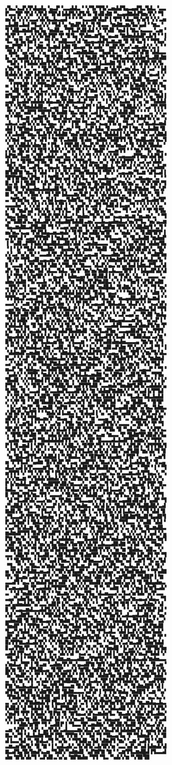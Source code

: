▞▙▃▚▃▛▞▛▟▄▟▄▝▄▃▛▝▃▃▟▟▃▝▝▞▜▞▜▜▞▃▅▟▟▜▄▃▄▟▜▃▜▟▃▝▃▃▛▃▃▜▛▝▛▟▝▞▛▟▝▜▛▟▐▟▟▜▞▟▜▞▙▝▊▟▊▟▇▝▚▃▄▟▇▟▟▜▅▞▛▞▝▜▅▞▟▝▞▞▞▃▃▞▟▞▙▃▙▃▄▟▝▝▝▝▚▃▃▟▛▟▄▛▐▝▛▜▝▟▄▞▜▞▅▜▝▞▞▃▅▃▙▟▊▃▙▟▝▜▃▞▞▞▝▜▟▝▄▝▆▟▛▟▞▃▜▝▊▃▃▝▆▟▇▃▆▞▙▞▄▟▝▝▆▃▝▜▝▟█▃▆▟▟▜▄▜▄▝▅▟▉▃▝▜▜▃▛▟▊▟▟▝▞▝▛▟▊▝▅▟▐▝▇▃▚▃▃▃▝▃▅▝▜▞▛▝▃▝▃▞▞▞▙▜▟▜▛▝▛▝▊▜▄▝▛▟▅▃▆▜▄▝▄▃▅▝▇▟▅▟▟▟▛▃▙▜▝▝▐▜▃▝▊▜▄▜▅▜▝▃▝▜▝▞▚▟█▃▃▞▟▝▆▃▄▃▟▟▜▃▆▃▆▝▉▝▊▜▄▜▝▝▜▜▄▞▆▃▛▜▛▝▐▃▝▟▇▃▜▃▆▟▐▟▇▝█▃▄▞▜▞▄▟▞▝▚▟▛▞▛▃▞▃▆▃▟▞▞▃▚▝▝▝█▟▞▝▄▞▃▞▝▞▄▝▚▞▄▟▝▟▝▃▅▟▇▟▆▃▝▜▄▟▜▃▝▝▛▃▅▟▚▛▇▝▟▟▃▃▙▝▃▜▄▟▊▞▙▟▃▝█▝▛▟▉▃▟▃▄▝▟▝▇▟▊▞▜▞▝▜▟▜▃▟▄▞▟▟▅▜▃▟▉▟▇▝▜▟▚▝▐▜▟▟▞▟▅▜▜▞▛▝▚▟▊▜▃▜▅▞▟▟▐▃▙▟▇▝▊▜▝▝▉▞▟▜▛▞▛▞▙▞▆▞▜▞▝▃▝▃▝▝█▞▚▜▅▟▅▜▝▝▄▞▛▃▄▟▉▃▆▝▟▞▛▃▅▞▟▃▝▟▝▃▞▝▐▟▉▟▟▞▟▝▟▛▐▟▚▟▟▟▞▞▙▃▜▛▇▝▄▟▇▝▜▃▛▞▜▜▛▞▚▃▜▞▝▟█▝▄▃▟▝▞▝▅▞▝▝▞▛▐▝▟▜▞▃▚▜▅▟▆▝▞▟▃▛▇▝▛▝▞▞▞▝▃▜▟▞▜▝█▟▊▝▇▃▄▞▝▃▄▝▐▜▜▟▛▝▟▞▜▜▅▟▛▃▚▞▚▃▝▞▝▃▞▜▞▞▛▜▅▝█▜▞▛▐▞▆▟▉▞▚▜▚▜▄▃▝▟█▝▟▛▐▞▄▜▃▞▚▝▞▝▛▟▇▃▃▛▐▞▆▟▝▃▚▃▚▝▛▃▃▝▛▜▙▜▞▟▇▞▄▝▇▜▄▟▚▞▛▃▝▟▜▝▝▞▜▝█▃▚▜▝▞▃▜▃▃▆▝▞▝▇▝▞▃▞▝▝▟▆▟▝▞▄▝▇▟▐▃▄▛▐▃▟▟▚▟▟▟▞▟▄▃▆▞▛▟▇▃▟▃▛▝▛▝▃▝▐▝▟▜▚▃▙▞▜▝▄▝▅▝▜▟▟▟▜▞▝▞▙▜▅▟▟▟▉▃▝▃▄▞▜▟▚▝▅▃▟▟▜▝▐▟▅▃▛▞▄▝▜▟█▟▞▞▝▃▞▜▚▜▜▝▛▞▄▞▚▟▛▜▝▜▛▜▚▞▙▟▇▝▆▃▚▟▄▝▃▟▐▝▆▝▃▞▟▟▊▟▉▝▝▝▝▃▝▞▞▃▜▝▝▜▜▃▆▝▄▟▇▜▞▝█▃▛▟▃▞▚▃▜▝▞▃▞▜▚▝▆▟▚▝▜▟▚▞▜▟▟▜▞▞▄▝▚▃▙▃▞▃▅▜▞▞▄▜▃▜▄▃▝▞▛▝▐▜▛▝▜▃▆▞▚▃▄▜▜▞▄▝▜▃▞▝▃▞▆▃▟▃▅▟▟▟▐▝▇▜▅▟▐▃▄▝▆▜▚▃▛▃▅▞▝▜▃▞▄▛▐▟▄▝▊▃▃▟▞▛▐▝▇▃▚▃▙▟▇▝▉▞▛▃▙▟▛▜▅▃▜▃▙▜▚▜▟▟▇▝▅▟▚▟▊▟▄▞▆▝█▟▟▟▐▝▟▞▜▞▝▜▞▃▞▟▇▟▞▞▆▟▝▜▃▞▚▝▟▜▝▝▇▝▛▃▙▟▉▝▊▟▅▝▜▟▇▞▜▟█▜▜▝█▝▅▟█▃▟▞▙▃▜▝▄▞▞▟█▟▞▟▅▞▆▝▐▜▄▝▐▜▛▟▊▞▙▃▛▞▚▟▞▞▄▜▅▃▞▝▊▝▟▟▚▜▙▟▄▝▞▞▙▝█▞▟▝▟▝▉▜▝▟▟▞▞▝▄▜▞▜▞▝▞▝▇▟▛▝▃▃▅▜▜▝▝▝▇▞▝▜▞▝▅▃▙▛▇▞▜▃▆▝▄▜▛▃▟▟▞▃▄▜▃▝▟▝▞▞▜▝▞▞▝▞▞▞▛▃▄▃▃▟▜▜▅▞▟▟▜▟▝▟▐▃▝▝▉▜▙▞▜▜▙▝▊▝▜▃▛▜▝▞▜▜▅▜▄▃▚▞▚▝▛▟▞▟▜▜▚▝▃▞▃▞▟▟▞▝█▞▄▜▅▝▃▟▜▃▝▜▄▃▙▝▆▃▛▟▃▜▟▝▚▜▙▟█▃▙▝▅▜▚▟▝▞▚▞▞▃▚▟▅▛▇▜▟▛▇▝▆▃▜▝▟▟▝▝▐▞▄▜▞▃▛▜▅▜▙▟▄▜▝▜▛▞▝▃▄▃▅▞▜▃▆▝▟▜▃▟▐▜▛▛▇▜▅▞▟▜▅▝▐▝▇▜▙▞▄▟▝▟▚▜▃▝▟▝▃▃▙▃▄▞▝▝▞▞▝▃▆▃▄▃▝▃▝▝▉▃▚▛▐▝█▟▉▝▝▟▚▞▜▃▚▝▟▝▊▟▅▞▆▝█▞▅▟█▝▃▛▇▞▆▞▃▝▛▟▚▜▛▞▜▟█▝▊▝▛▟▄▟▅▃▙▟▄▟▊▜▄▝▞▃▙▟▜▝▆▜▞▛▐▟▜▞▃▝▉▟▃▛▇▟▅▝▜▃▚▛▇▝▚▞▜▝▚▜▙▞▞▝▜▝▟▛▐▟▃▃▆▞▙▛▐▃▜▝▟▞▟▟▟▞▃▝▊▜▚▜▟▞▚▝▉▝▃▝▇▜▅▜▄▝█▃▝▃▜▟▐▃▄▃▜▟▆▜▄▝▜▞▄▞▟▞▛▃▅▝▉▜▅▝▃▃▅▜▃▟▅▜▛▃▃▃▙▞▚▝▞▞▟▝▝▞▜▝▞▛▐▝▄▝▄▟▚▞▃▟▜▝▜▟▊▟▐▃▄▞▜▝▝▞▞▝▞▞▃▝▞▝▊▝▆▟▚▟▝▜▞▞▙▝▞▜▚▜▃▝▐▛▐▝▄▝█▞▄▝▆▝▄▃▝▜▝▃▞▟▝▝▛▝▊▜▙▜▄▃▜▟▆▞▚▝▝▞▜▟▚▜▛▞▟▃▞▝▅▟▅▞▜▞▚▞▄▞▚▃▄▃▆▃▆▝▅▃▆▞▃▝▝▜▚▞▜▟▉▟▚▃▜▟▃▟▛▞▚▟▄▟▇▜▟▟▊▃▅▞▃▃▙▃▄▟▅▟▃▞▅▞▛▜▃▝▅▞▄▃▆▜▄▃▆▟▇▃▟▜▙▟▉▝▜▝▞▃▄▞▄▟▚▞▜▝▞▟▅▜▅▛▇▝▛▜▞▝▞▟█▟▆▜▝▃▜▝▅▞▅▃▚▃▄▝▛▟▜▟▄▃▅▃▅▟▞▝▊▜▚▟▚▟█▞▆▜▛▝▃▝▅▟▞▝▄▝▊▟█▜▛▛▐▃▜▜▚▟▝▃▄▞▛▛▇▛▐▝▆▟▄▞▃▟▝▞▅▞▅▝▊▃▜▜▃▃▄▝▚▝▉▃▙▟▇▝▆▟▅▛▐▝▚▟▊▃▛▜▜▟▞▟▄▟█▟▃▟▉▞▟▟▝▃▅▟▆▃▃▃▝▜▚▟▝▞▄▞▛▟▟▝▟▟▅▜▙▝▐▝▐▞▝▜▟▞▝▜▄▟▇▞▝▜▄▟▅▞▙▝▅▟▞▝▇▟▊▝▅▞▙▟▐▟▛▟▊▟▛▞▃▝█▞▞▞▃▞▚▞▄▜▞▝▃▃▟▞▛▃▛▟▃▞▟▟▞▃▄▃▆▝▄▃▃▟▆▞▜▃▙▞▞▝▚▝▚▟▇▜▅▝▊▞▛▝▜▜▃▟▊▃▄▃▅▞▛▝▟▞▚▞▅▟▛▝▄▝▞▝▞▟▆▟▇▜▞▟▟▟▐▞▚▟▄▞▙▝▊▝▃▃▆▝▄▜▚▞▜▟▝▟▇▝▞▜▙▞▛▝▇▃▃▝▟▃▛▞▄▃▚▞▄▞▙▟▐▟▆▃▛▜▃▞▟▟▚▝▇▝▟▞▆▞▜▟▝▟▃▃▜▟▃▝▇▞▛▝▆▞▅▞▆▟▊▃▙▃▃▜▛▛▐▝▐▟▄▟▛▟▞▟▐▞▝▛▇▝▐▞▆▜▛▞▝▝▄▃▟▝▐▟▅▃▄▞▛▝▉▟▉▟▐▝▄▝▛▟▚▝▟▃▝▝▃▃▃▝▃▟▅▞▟▟▇▝▜▞▃▃▙▝▚▜▟▝▃▝▆▝▜▜▄▜▚▛▇▟█▃▚▝▞▝▝▜▅▜▝▟▜▟▚▟▇▃▜▜▞▃▜▝▃▃▝▟▛▞▃▞▝▟▇▞▝▞▅▟▞▟▉▝▅▟█▟▄▝▊▟▇▞▄▝▞▝▚▝▜▝▅▞▞▞▛▞▃▞▃▜▅▝▅▟▅▞▅▟▛▟▟▟▐▟▞▟▊▝▉▟▄▝▄▃▞▝▝▝▇▟▐▞▝▞▝▟▆▝▞▜▜▜▅▃▛▃▄▃▛▜▝▟▇▝▚▞▜▞▅▜▜▟▃▟▆▜▝▟▃▜▛▝▅▃▄▟█▃▟▟▚▃▆▟▝▝▃▃▞▞▝▃▆▝▟▜▜▃▜▃▞▟▅▝▞▝▞▛▐▜▞▃▄▃▟▝█▟▃▟▃▝▟▃▛▞▞▝▚▃▞▟▚▃▄▞▆▞▅▃▜▟█▝▅▛▇▜▝▛▇▟▃▛▐▝▃▝▚▃▛▃▛▝▐▝▚▜▚▞▝▃▆▟▃▜▟▝▜▜▄▜▜▟▚▟▊▜▛▃▄▜▝▝▊▜▞▟▊▞▟▞▟▝▇▃▝▝▊▞▞▝▞▃▛▃▄▞▃▝▛▟▉▝▆▟▄▝▛▟▐▟█▞▝▝▉▜▝▃▚▞▆▞▃▜▟▝▛▝▆▃▙▃▛▞▄▜▅▃▄▟▃▃▅▜▄▝▚▞▃▛▐▝▛▟▟▃▙▜▄▝█▝▇▝█▞▞▝▟▝▉▞▚▞▟▝▝▃▜▞▝▃▃▟▟▜▃▃▆▃▛▟▅▟▜▞▆▝▛▞▙▝▆▞▟▝▄▃▟▞▜▝▛▜▚▟▟▜▙▟▆▟▊▝▆▃▜▃▟▜▅▝▃▃▄▟▉▟▜▃▚▃▜▜▜▜▄▃▟▟▞▟▐▜▟▟▞▟▃▜▟▝▄▞▟▞▞▝▄▝▃▜▜▃▟▜▚▜▃▟▝▞▜▟▉▟▄▞▃▞▆▝▉▜▞▟▝▟▚▝█▞▜▃▙▃▅▜▙▝▚▜▃▃▆▝▝▃▜▜▚▟▉▟▅▟▅▃▃▃▄▝▇▞▆▝▞▜▞▝▚▞▟▞▅▟▟▃▞▟▆▝▃▟▊▃▜▝▅▟▞▝▐▃▚▞▚▟▊▃▛▟▆▝▛▞▄▞▞▃▟▝▜▝▐▝▟▟▅▟▛▃▅▟▆▝▊▞▞▃▝▟▆▟▄▞▙▞▛▟▟▜▜▃▛▃▄▃▜▜▅▝█▜▝▞▆▞▜▞▟▃▛▃▞▝▞▃▛▝▊▟▇▞▙▟▅▃▙▞▞▟▇▝▆▞▆▟▆▞▝▝▊▟▜▟▅▜▜▝▚▞▙▝▆▟▆▟▃▞▝▟▟▝▚▞▅▝▜▟▄▛▇▟▃▟▚▟▇▃▙▞▆▟▄▜▚▝▃▜▙▜▞▞▅▞▆▝▚▜▝▜▟▝▅▃▛▝▅▝▟▟▄▃▚▃▜▟▇▜▙▜▙▜▝▜▄▟▛▝▃▃▝▟▇▞▃▟▉▞▛▟▝▃▄▃▛▝▝▜▝▝▄▟▞▞▝▞▜▜▚▝▆▟▞▞▞▜▙▝▅▜▟▃▙▃▅▟▇▝▅▝▟▛▇▝▃▟▊▜▞▜▃▝▜▜▙▜▙▟▊▝▞▞▜▜▅▟▐▜▝▟▉▞▅▞▚▝▞▟▊▞▜▟▛▜▃▜▝▞▚▞▝▞▃▟█▃▙▞▞▝▐▞▛▜▟▝▃▝▞▝▉▜▞▃▞▜▜▟█▞▙▞▄▟▜▜▜▟▉▝▃▃▅▟▞▜▅▟▇▜▟▜▞▃▟▟▟▞▄▜▞▜▙▝▊▝▃▃▟▝▜▞▃▃▙▟▜▃▃▟▛▟▞▝▇▝▟▟▅▛▇▟▇▞▞▝▚▞▄▟▐▞▛▜▟▞▝▞▛▟▞▜▄▞▝▟▉▜▄▜▛▃▚▞▟▞▃▞▟▞▟▜▃▜▟▟▟▝▞▝▝▜▃▟▃▜▟▃▙▟▟▞▝▞▛▝▊▝▝▟▊▜▙▟▉▞▆▞▃▟▅▞▅▜▝▟▝▜▛▟▛▜▟▝▚▝▅▝█▟█▃▝▝▉▜▛▝▐▞▃▞▅▞▛▃▜▃▆▟▊▝▅▛▇▝▃▝▃▜▃▜▛▝▞▜▟▟▜▃▄▟▊▟█▞▚▞▙▃▜▟▆▃▞▟▜▟▚▞▆▜▜▝▝▝▆▟▞▟▐▃▆▃▚▝▊▟▄▟▐▝▄▝▃▜▅▝▄▟▊▞▚▝█▞▛▃▛▞▚▟▛▟▚▝▟▝▜▜▅▃▅▞▛▝▆▃▄▝▛▝▇▞▝▝▆▝▃▃▄▝▉▝▊▝▃▝▇▟▟▃▛▜▟▞▛▜▝▝▞▃▆▜▟▝▝▃▚▝▃▞▆▝▐▜▙▝▇▞▛▟▛▃▃▟▜▜▞▞▃▃▃▝▃▜▙▜▞▝▛▝▜▜▛▟▜▝▃▜▄▞▄▟▉▃▛▞▟▃▙▜▜▟▜▝█▞▞▃▛▝▛▜▙▝▉▝▚▟▄▞▚▃▝▞▟▜▚▃▚▝█▜▙▜▛▟▇▝▚▝▚▟▄▜▞▟▞▟▛▟▚▝▅▞▚▃▅▝▆▃▃▝▛▝█▟▇▜▛▟▉▟▚▜▄▝▄▟▅▝▅▃▆▜▝▜▙▟▟▟▟▟▜▜▝▃▝▃▚▜▛▝█▃▃▃▟▃▙▟▛▜▚▟▆▞▞▝▜▜▚▛▐▝▊▃▆▟▐▝▟▜▚▝▃▝▞▝▞▟█▃▚▝▉▜▛▞▜▞▝▞▟▃▙▝▝▟▜▟▚▝▟▜▜▜▙▜▝▞▜▝▄▜▄▝▞▟▚▞▝▝▛▝▆▝▞▟▚▜▜▃▙▞▅▜▞▟▝▟▊▞▚▟▜▟█▝▆▞▟▞▜▝▊▝▅▝█▟▃▟▜▜▃▞▟▟█▟▐▝▚▜▙▟▃▜▞▝▉▛▇▜▞▟▄▟▅▝▐▜▛▝▄▃▄▝▝▃▅▜▅▝▛▜▜▃▛▝▄▟▆▝▉▞▛▟▛▝▛▃▄▝▄▟▛▜▚▝▇▃▞▞▄▝▚▛▐▃▟▟▄▜▞▝▊▃▄▟▃▞▃▟▐▞▛▃▃▃▆▜▃▝▊▞▙▃▙▞▟▟▉▜▙▜▙▟▉▟▄▝▟▃▅▜▃▞▝▜▛▝▐▝▝▜▅▜▜▜▝▞▝▜▝▞▛▝▉▝▐▜▟▜▞▞▛▝▉▞▚▃▞▃▄▞▚▃▚▞▃▃▆▃▟▞▛▜▄▃▚▝▚▞▞▞▆▃▆▝▚▜▟▟▞▟▅▟▞▞▙▝▟▛▇▞▆▝▆▛▐▟▜▃▚▝▉▜▅▞▅▝▆▜▟▞▞▞▚▛▐▞▅▟▟▃▛▜▙▝▅▟█▜▛▟▉▞▆▃▃▞▃▝▃▞▚▃▜▝▊▟▝▃▆▝▄▃▙▛▐▜▛▝▉▃▙▟▃▝▃▝▚▃▙▝▟▝▛▃▜▞▛▞▛▟▄▞▟▜▟▜▚▜▚▟▐▃▃▟▚▝▉▜▙▝▊▝▝▟▜▝▊▝▛▜▄▜▜▞▆▃▜▜▝▃▃▃▞▝▉▞▆▞▞▜▟▟▊▃▞▝▛▝▆▜▚▃▚▜▅▟▚▟▝▞▛▜▝▟▝▜▃▟▛▟▞▃▃▞▅▞▚▝▛▟▇▃▛▜▃▃▄▞▞▜▅▝▉▟▞▃▄▟▊▟▊▟▜▝▄▟▛▝▜▞▚▟█▟▝▞▄▝▅▞▞▃▃▛▐▞▚▝▚▞▆▟▆▃▝▟▞▟▐▞▃▜▙▟▞▜▛▞▙▟█▟█▞▃▟▇▟▊▞▙▝▜▃▃▝▐▜▃▞▄▝▄▝▅▝▛▝▆▛▐▝▃▜▜▞▜▞▞▟▐▃▙▃▚▝▞▜▝▟▟▝▊▞▜▃▃▟▚▜▜▞▛▟▅▟▅▝▐▃▜▝▛▝▝▞▙▞▄▞▝▝▊▝▊▟▐▟█▟▇▜▙▟▊▜▄▟▉▜▛▃▙▜▅▛▐▝█▟▃▜▟▞▚▜▞▝▉▟█▞▛▜▚▛▇▟▄▜▄▜▄▝▜▜▃▃▝▞▚▟▊▝▟▟▝▞▃▞▜▞▟▃▆▝█▃▛▞▞▃▞▛▐▞▚▞▞▃▞▝▆▝▇▟▜▟▞▟▝▞▃▝▊▞▙▝█▃▆▟█▃▆▟▆▟▛▜▜▝▉▟▚▜▚▟▛▜▝▟▛▃▙▟▚▃▝▞▟▜▚▟▃▞▚▝▄▝▞▞▃▞▜▝▄▟▝▞▄▛▇▝▅▞▙▝▞▜▙▝▛▝▐▃▚▟▟▟▃▝▝▝█▃▟▟▐▜▚▞▅▟▃▟▜▜▟▞▟▞▟▟▃▜▅▜▞▟▛▝▊▃▜▞▟▝▅▞▄▜▄▜▅▟▚▜▅▜▛▞▟▞▛▃▙▃▃▟▉▟▇▝▚▜▟▝▊▃▝▜▅▞▟▜▙▜▟▝▚▝▜▝▊▟▞▟▜▟▜▜▄▟▇▞▟▞▜▟▉▜▚▜▚▝▅▝▆▝█▟▅▃▝▟▉▃▝▞▃▃▝▟█▞▛▝▚▜▃▟▊▃▝▟▊▜▟▃▛▝▊▟▆▜▛▞▄▃▚▜▛▛▇▞▜▛▐▟▚▟▜▝▛▝▜▝▝▝█▞▛▜▚▝▐▞▛▝▄▟▐▜▅▃▜▝█▝▟▜▅▃▃▞▞▜▄▜▙▞▚▟▝▃▆▜▝▜▞▃▜▟▝▜▃▝▚▝▃▜▙▃▚▞▆▟▞▝▇▃▞▟▜▃▆▃▛▝▜▃▟▞▟▜▃▝▚▃▙▃▛▃▚▞▚▝▊▞▅▝▛▟▞▟▜▟▇▃▅▃▟▝▞▜▛▞▆▜▄▟▛▝▄▟▞▟▊▟▄▞▚▞▙▜▅▛▇▟▅▝▝▜▚▟▇▜▚▝█▃▅▞▃▟▞▃▛▝▞▝▚▟▇▞▝▜▜▞▅▟▝▟▇▝▊▜▝▃▆▜▙▟▛▝▜▟▉▛▐▝▇▃▃▟▜▝▄▃▚▞▅▟▟▜▟▜▚▟▛▝▄▝▛▞▛▜▙▟▊▞▄▟▜▟▉▞▄▞▟▝█▝█▟▄▟▅▃▛▃▅▃▄▟▊▝▛▃▄▟▟▞▜▜▛▜▞▟▛▞▞▟▚▃▜▝▚▝▚▟▆▝▞▜▝▞▅▟▐▞▆▜▃▟▞▃▝▝▟▝▅▟▊▞▟▝▊▞▝▝▇▃▆▞▃▜▄▃▜▜▄▝▟▃▅▃▃▞▃▜▃▞▅▜▟▞▚▞▛▃▃▃▄▞▚▟▅▜▄▝█▟▜▞▝▞▆▝▅▜▃▞▝▝▉▞▞▜▝▃▆▜▚▝▃▜▃▞▆▃▄▃▞▟▄▃▝▜▃▞▄▟▅▟▟▞▚▞▃▃▚▟▊▛▐▞▚▃▆▟▞▟▚▝▝▃▟▝▜▟▜▝▉▜▝▃▚▃▟▟▆▞▝▟▊▝▛▃▄▃▆▟▃▃▟▟▜▞▞▟▝▟▄▝▚▛▇▝▆▜▙▞▞▜▞▞▙▃▝▝▃▝▟▟▚▜▙▛▐▟▝▞▟▝▃▟▇▜▃▝▞▝▞▜▛▟▟▜▞▝▜▟▛▝▝▟▄▝▐▝▛▜▅▜▞▃▟▃▄▟▃▟▊▞▄▝▅▞▄▟▅▟█▝▉▝▉▛▇▃▄▞▅▝▆▟▆▝▐▞▜▜▃▝▆▃▜▞▞▜▟▟▄▞▄▝▜▟▐▟▆▞▝▃▞▜▅▟▛▝▐▝▛▛▇▝▃▞▞▝▝▞▆▞▜▟▟▝▜▟▚▟▜▜▞▟▟▝▃▜▟▟▜▝▃▟▚▛▇▟▉▜▃▞▚▜▟▟▝▝▟▛▇▞▙▝▇▃▟▝▆▜▚▝▜▝▆▝▛▜▃▟▃▝▟▟▐▃▛▞▄▜▙▞▙▟▞▟▛▃▛▃▙▝█▟▞▝▄▝█▜▚▜▃▞▙▟▆▟▅▜▅▜▙▝▞▝▆▃▝▟▉▞▛▟▄▜▅▃▛▝▛▝▉▞▛▛▇▃▟▃▟▞▛▞▝▞▚▜▙▛▇▟▚▝▊▞▝▝▜▃▝▝▅▟▝▞▃▞▅▃▟▛▐▟▅▜▟▟▊▃▞▛▇▞▛▃▝▞▜▞▃▝▄▝▉▞▅▟▚▜▚▝▊▞▚▝▚▜▅▟█▝▐▞▃▞▞▞▃▜▛▜▙▜▅▃▟▟▐▜▚▃▞▛▐▜▚▝▛▃▝▟▞▞▟▝▚▃▞▃▝▝▟▝▟▟▐▝▄▞▆▜▛▞▅▃▛▜▟▟▝▞▝▜▃▛▐▝▝▜▛▞▙▟▄▜▞▟▆▃▅▃▃▟▇▃▞▛▇▜▛▞▝▝█▃▜▟▊▟▄▃▟▞▆▟▅▃▃▞▅▟▃▞▜▛▐▝▊▃▅▝▃▟▅▞▛▞▚▞▄▃▟▛▇▝▇▜▝▟▅▜▞▛▐▜▝▝▟▞▃▝▊▃▅▝█▞▆▝▉▞▃▜▜▟█▃▄▝▊▜▛▃▄▞▟▝▇▜▙▝▆▛▇▞▟▝▇▞▚▝▉▞▆▝▅▞▄▛▐▞▙▜▞▝▅▟▛▃▚▝▛▝▝▟▊▞▙▜▛▟▞▝▐▜▝▟▊▝▟▟▆▜▅▝▊▟█▜▃▟▚▟█▞▜▟▟▝▃▝▊▞▆▝▚▜▝▃▚▟▞▞▄▟▜▟█▟█▞▚▛▐▃▟▃▜▛▐▟▟▜▜▟▟▞▙▝▚▝▃▟▜▜▛▛▇▝▅▃▙▃▟▃▞▝▆▃▜▜▞▜▃▃▆▝▉▞▟▜▃▝▝▟▜▟▚▝▚▝▚▝▊▟▆▟█▜▝▟▐▟▜▜▄▜▜▟▉▝▞▟▆▜▛▟▉▝█▟▇▃▃▃▚▟▚▛▐▝▛▜▜▞▆▟▄▝▆▟█▜▝▃▆▝▚▞▝▛▇▟▞▜▟▝▊▜▟▟█▝▄▟▐▜▝▛▇▝▐▞▆▞▄▝▄▜▞▞▅▞▅▞▝▞▛▞▄▝▄▃▚▃▚▃▝▃▞▞▚▛▇▟▅▟▞▛▐▜▄▃▞▟▛▟▝▃▜▝▞▟▞▛▇▜▅▜▜▞▄▟▉▝▆▃▆▟▄▃▙▃▛▟▉▟▝▟▝▜▟▟▟▝▊▝▟▃▛▜▙▟▛▞▄▝▃▜▟▝▛▃▜▟▃▟█▝▞▝▞▟▚▝▐▞▟▜▞▞▅▟▜▝▛▛▐▞▙▟▞▝▊▛▇▝▊▝▇▜▄▃▞▟▚▃▆▟▅▜▃▝▆▃▟▞▄▜▙▞▟▜▃▟▅▞▞▛▐▃▅▞▆▝▟▞▜▟▃▛▐▟▝▝▞▞▅▃▆▝▆▟▊▃▝▟▄▃▄▞▝▜▟▃▜▛▇▞▚▝▛▃▟▝▝▝▝▟▇▞▆▜▛▝▜▝▃▟▊▛▐▝▜▃▃▜▛▃▅▟▇▞▝▟▛▟▉▞▙▟▉▝▛▞▅▃▞▟▚▃▅▝▟▜▚▝▝▟▚▝▄▞▛▟▞▃▟▃▃▃▆▞▟▃▛▃▞▞▙▃▛▟▐▟▟▟▅▜▚▝▄▟▄▜▞▟▇▃▚▞▜▝▟▃▙▟▆▜▙▛▐▜▙▝▛▛▇▝▞▝▜▟▝▜▝▜▙▃▄▜▄▝▛▝▜▟▅▟▚▝▞▝█▟▐▃▃▜▟▝▚▝▉▟▃▞▜▝▚▞▙▝▝▜▜▟▊▃▜▟▝▟▇▟▜▝▆▞▝▃▆▝▃▟▜▝▝▟▊▃▆▃▅▜▅▜▞▝▉▝▇▝▐▝▄▟▃▟▞▃▜▞▟▜▞▃▙▜▛▞▅▝▃▃▚▟▚▞▚▟▐▟▅▟▞▟▇▃▟▜▄▜▙▜▅▟▚▃▅▝▜▟▛▞▚▟▆▟▊▝▄▛▇▛▇▝▇▝▝▃▆▜▜▃▆▟█▟▐▜▃▃▟▟▅▝▇▜▞▟▞▜▝▃▛▟▊▃▚▞▄▝▇▛▇▟▅▝▜▜▝▜▃▝▚▟▞▞▆▝▚▜▉▜▉